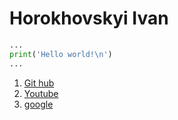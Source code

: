 # Horokhovskyi Ivan

```python
...
print('Hello world!\n')
...
```

1. [Git hub](https://github.com/ "Git hub.")
1. [Youtube](https://www.youtube.com/ "Youtube")
1. [google](https://www.google.com "Gooooooogle =)")
